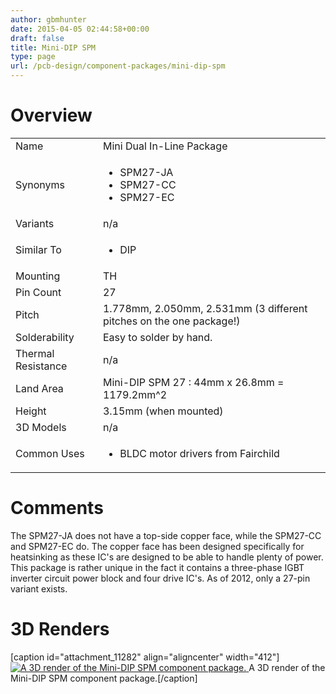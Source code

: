```yaml
---
author: gbmhunter
date: 2015-04-05 02:44:58+00:00
draft: false
title: Mini-DIP SPM
type: page
url: /pcb-design/component-packages/mini-dip-spm
---
```


# Overview


<table >
<tbody >
<tr >

<td >Name
</td>

<td >Mini Dual In-Line Package
</td>
</tr>
<tr >

<td >Synonyms
</td>

<td >



  * SPM27-JA
  * SPM27-CC
  * SPM27-EC


</td>
</tr>
<tr >

<td >Variants
</td>

<td >n/a
</td>
</tr>
<tr >

<td >Similar To
</td>

<td >



  * DIP


</td>
</tr>
<tr >

<td >Mounting
</td>

<td >TH
</td>
</tr>
<tr >

<td >Pin Count
</td>

<td >27
</td>
</tr>
<tr >

<td >Pitch
</td>

<td >1.778mm, 2.050mm, 2.531mm (3 different pitches on the one package!)
</td>
</tr>
<tr >

<td >Solderability
</td>

<td >Easy to solder by hand.
</td>
</tr>
<tr >

<td >Thermal Resistance
</td>

<td >n/a
</td>
</tr>
<tr >

<td >Land Area
</td>

<td >Mini-DIP SPM 27 : 44mm x 26.8mm = 1179.2mm^2
</td>
</tr>
<tr >

<td >Height
</td>

<td >3.15mm (when mounted)
</td>
</tr>
<tr >

<td >3D Models
</td>

<td >n/a
</td>
</tr>
<tr >

<td >Common Uses
</td>

<td >



  * BLDC motor drivers from Fairchild


</td>
</tr>
</tbody>
</table>


# Comments




The SPM27-JA does not have a top-side copper face, while the SPM27-CC and SPM27-EC do. The copper face has been designed specifically for heatsinking as these IC's are designed to be able to handle plenty of power. This package is rather unique in the fact it contains a three-phase IGBT inverter circuit power block and four drive IC's. As of 2012, only a 27-pin variant exists.




# 3D Renders


[caption id="attachment_11282" align="aligncenter" width="412"][![A 3D render of the Mini-DIP SPM component package.](/images/2015/04/mini-dip-spm-component-package-3d-render.png)
](/images/2015/04/mini-dip-spm-component-package-3d-render.png) A 3D render of the Mini-DIP SPM component package.[/caption]
